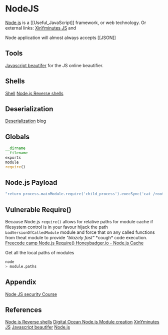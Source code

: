 # NodeJS


[Node.js](https://nodejs.org) is a [[Useful_JavaScript]] framework, or web technology. Or external links:
[XinYminutes JS](https://learnxinyminutes.com/docs/javascript/) and 


Node application will almost always accepts [[JSON]]


## Tools

[Javascript beautifer](https://beautifier.io/) for the JS online beautifier.


## Shells

[Shell](https://github.com/ajinabraham/Node.Js-Security-Course/blob/master/nodejsshell.py)
[Node.js Reverse shells](https://medium.com/dont-code-me-on-that/bunch-of-shells-nodejs-cdd6eb740f73)

## Deserialization

[Deserialization](https://opsecx.com/index.php/2017/02/08/exploiting-node-js-deserialization-bug-for-remote-code-execution/) blog

## Globals
```javascript
__dirname
__filename
exports
module
require()
```


## Node.js Payload
```javascript
"return process.mainModule.require('child_process').execSync('cat /root/flag.txt');"
```

## Vulnerable Require() 

Because Node.js `require()` allows for relative paths for module cache  if filesystem control is in your favour hijack the path `badVersionOfCalledModule` module and force that on any called functions from theat module to provide *"blazely fast"* \*cough\* code execution. 
[Freecode camp Node.js Require() ](https://www.freecodecamp.org/news/requiring-modules-in-node-js-everything-you-need-to-know-e7fbd119be8/)
[Honeybadger.io - Node.js Cache](https://www.honeybadger.io/blog/nodejs-caching/)

Get all the local paths of modules
```bash
node 
> module.paths
```

## Appendix

[Node JS security Course](https://github.com/ajinabraham/Node.Js-Security-Course)


## References

[Node.js Reverse shells](https://medium.com/dont-code-me-on-that/bunch-of-shells-nodejs-cdd6eb740f73)
[Digital Ocean Node.js Module creation](https://www.digitalocean.com/community/tutorials/how-to-create-a-node-js-module)
[XinYminutes JS](https://learnxinyminutes.com/docs/javascript/)
[Javascript beautifer](https://beautifier.io/)
[Node.js](https://nodejs.org)